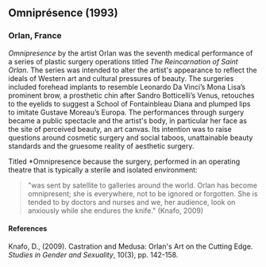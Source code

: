 ## Omniprésence (1993)
### Orlan, France

*Omnipresence* by the artist Orlan was the seventh medical performance of a series of plastic surgery operations titled *The Reincarnation of Saint Orlan*. The series was intended to alter the artist's appearance to reflect the ideals of Western art and cultural pressures of beauty. The surgeries included forehead implants to resemble Leonardo Da Vinci’s Mona Lisa’s prominent brow, a prosthetic chin after Sandro Botticelli’s Venus, retouches to the eyelids to suggest a School of Fontainbleau Diana and plumped lips to imitate Gustave Moreau’s Europa. The performances through surgery became a public spectacle and the artist's body, in particular her face as the site of perceived beauty, an art canvas. Its intention was to raise questions around cosmetic surgery and social taboos, unattainable beauty standards and the gruesome reality of aesthetic surgery.

Titled *Omnipresence because the surgery, performed in an operating theatre that is typically a sterile and isolated environment:

> "was sent by satellite to galleries around the world. Orlan has become omnipresent; she is everywhere, not to be ignored or forgotten. She is tended to by doctors and nurses and we, her audience, look on anxiously while she endures the knife." (Knafo, 2009)


#### References
Knafo, D., (2009). Castration and Medusa: Orlan's Art on the Cutting Edge. *Studies in Gender and Sexuality*, 10(3), pp. 142-158.